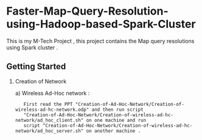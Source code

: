 # Faster-Map-Query-Resolution-using-Hadoop-based-Spark-Cluster
This is my M-Tech Project , this project contains the Map query resolutions using Spark cluster .

## Getting Started

1. Creation of Network

    a) Wireless Ad-Hoc network :
    
          First read the PPT "Creation-of-Ad-Hoc-Network/Creation-of-wireless-ad-hc-network.odp" and then run script
          "Creation-of-Ad-Hoc-Network/Creation-of-wireless-ad-hc-network/ad_hoc_client.sh" on one machine and run
          script "Creation-of-Ad-Hoc-Network/Creation-of-wireless-ad-hc-network/ad_hoc_server.sh" on another machine .
